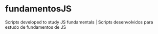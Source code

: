 # fundamentosJS
Scripts developed to study JS fundamentals | Scripts desenvolvidos para estudo de fundamentos de JS
